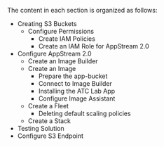 The content in each section is organized as follows:

- Creating S3 Buckets
  - Configure Permissions
    - Create IAM Policies
    - Create an IAM Role for AppStream 2.0
- Configure AppStream 2.0 
  - Create an Image Builder
  - Create an Image
    - Prepare the app-bucket
    - Connect to Image Builder
    - Installing the ATC Lab App
    - Configure Image Assistant
  - Create a Fleet
    - Deleting default scaling policies
  - Create a Stack
- Testing Solution
- Configure S3 Endpoint
